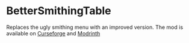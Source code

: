 # BetterSmithingTable
Replaces the ugly smithing menu with an improved version.
The mod is available on [Curseforge](https://www.curseforge.com/minecraft/mc-mods/bettersmithingtable-fabric) and [Modrinth](https://modrinth.com/mod/bettersmithingtable)
